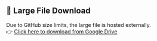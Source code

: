 ## 🔗 Large File Download

Due to GitHub size limits, the large file is hosted externally.  
👉 [Click here to download from Google Drive](https://drive.google.com/file/d/1JgyW-FKZ2rJtdwNez3y7ZhLMQtepDr3G/view?usp=drive_link)
